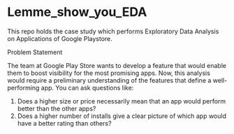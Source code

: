 # Lemme_show_you_EDA
This repo holds the case study which performs Exploratory Data Analysis on Applications of Google Playstore.

Problem Statement

The team at Google Play Store wants to develop a feature that would enable them to boost visibility for the most promising apps. Now, this analysis would require a preliminary understanding of the features that define a well-performing app. You can ask questions like:

1) Does a higher size or price necessarily mean that an app would perform better than the other apps?
2) Does a higher number of installs give a clear picture of which app would have a better rating than others?


